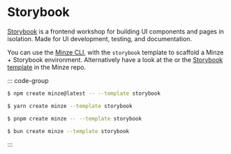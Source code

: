 # Storybook

[Storybook](https://storybook.js.org) is a frontend workshop for building UI components and pages in isolation. Made for UI development, testing, and documentation.

You can use the [Minze CLI](/guide/installation#cli), with the `storybook` template to scaffold a Minze + Storybook environment. Alternatively have a look at the or the [Storybook template](https://github.com/n6ai/minze/tree/main/packages/create-minze/template-storybook) in the Minze repo.

::: code-group

```bash [npm]
$ npm create minze@latest -- --template storybook
```

```bash [yarn]
$ yarn create minze --template storybook
```

```bash [pnpm]
$ pnpm create minze -- --template storybook
```

```bash [bun]
$ bun create minze --template storybook
```

:::
